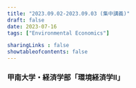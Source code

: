 ```yaml
---
title: "2023.09.02-2023.09.03 (集中講義)"
draft: false
date: 2023-07-16
tags: ["Environmental Economics"]

sharingLinks : false
showtableofcontents: false
---
```


### 甲南大学・経済学部「環境経済学II」



